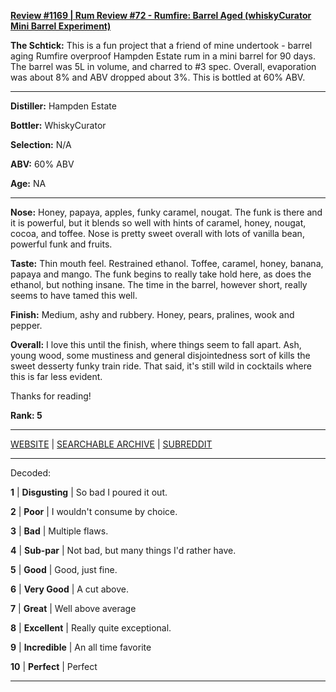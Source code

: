 
[**Review #1169 | Rum Review #72 - Rumfire: Barrel Aged (whiskyCurator Mini Barrel Experiment)**]( https://t8ke.review/review-1169-barrel-aged-rumfire-hampden-overproof-rum/)

**The Schtick:** This is a fun project that a friend of mine undertook - barrel aging Rumfire overproof Hampden Estate rum in a mini barrel for 90 days. The barrel was 5L in volume, and charred to #3 spec. Overall, evaporation was about 8% and ABV dropped about 3%. This is bottled at 60% ABV. 

-----

**Distiller:** Hampden Estate

**Bottler:** WhiskyCurator

**Selection:** N/A

**ABV:**  60% ABV

**Age:** NA 

-----

**Nose:**  Honey, papaya, apples, funky caramel, nougat. The funk is there and it is powerful, but it blends so well with hints of caramel, honey, nougat, cocoa, and toffee. Nose is pretty sweet overall with lots of vanilla bean, powerful funk and fruits. 

**Taste:** Thin mouth feel. Restrained ethanol. Toffee, caramel, honey, banana, papaya and mango. The funk begins to really take hold here, as does the ethanol, but nothing insane. The time in the barrel, however short, really seems to have tamed this well. 

**Finish:** Medium, ashy and rubbery. Honey, pears, pralines, wook and pepper. 

**Overall:** I love this until the finish, where things seem to fall apart. Ash, young wood, some mustiness and general disjointedness sort of kills the sweet desserty funky train ride. That said, it's still wild in cocktails where this is far less evident. 

Thanks for reading!

**Rank: 5**



-----

[WEBSITE](https://t8ke.review) | [SEARCHABLE ARCHIVE](https://t8ke.review/review-archive/) | [SUBREDDIT](https://reddit.com/r/t8kereviews)

-----

Decoded:

**1** | **Disgusting** | So bad I poured it out.

**2** | **Poor** | I wouldn't consume by choice.

**3** | **Bad** | Multiple flaws.

**4** | **Sub-par** | Not bad, but many things I'd rather have.

**5** | **Good** | Good, just fine.

**6** | **Very Good** | A cut above.

**7** | **Great** | Well above average

**8** | **Excellent** | Really quite exceptional.

**9** | **Incredible** | An all time favorite

**10** | **Perfect** | Perfect

----

